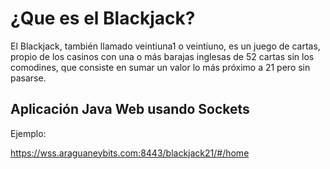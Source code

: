 ¿Que es el Blackjack?
=====================================
El Blackjack, también llamado veintiuna1 o veintiuno, es un juego de cartas, propio de los casinos con una o más barajas inglesas de 52 cartas sin los comodines, que consiste en sumar un valor lo más próximo a 21 pero sin pasarse.

Aplicación Java Web usando Sockets
-------------------------------------

Ejemplo:

https://wss.araguaneybits.com:8443/blackjack21/#/home
